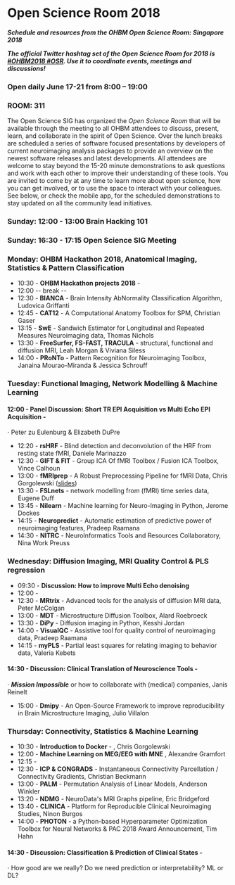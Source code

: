 # Open Science Room 2018

***Schedule and resources from the OHBM Open Science Room: Singapore 2018***

***The official Twitter hashtag set of the Open Science Room for 2018 is [#OHBM2018 #OSR](https://twitter.com/search?q=%20%23OSR%20%23OHBM2018&src=typd). Use it to coordinate events, meetings and discussions!***

### Open daily June 17-21 from 8:00 – 19:00
### ROOM: 311

The Open Science SIG has organized the *Open Science Room* that will be available through the meeting to all OHBM attendees to discuss, present, learn, and collaborate in the spirit of Open Science. Over the lunch breaks are scheduled a series of software focused presentations by developers of current neuroimaging analysis packages to provide an overview on the newest software releases and latest developments. All attendees are welcome to stay beyond the 15-20 minute demonstrations to ask questions and work with each other to improve their understanding of these tools. You are invited to come by at any time to learn more about open science, how you can get involved, or to use the space to interact with your colleagues. See below, or check the mobile app, for the scheduled demonstrations to stay updated on all the community lead initiatives.


### Sunday: 12:00 - 13:00 Brain Hacking 101
### Sunday: 16:30 - 17:15 Open Science SIG Meeting

### Monday: OHBM Hackathon 2018, Anatomical Imaging, Statistics & Pattern Classification
 - 10:30  - **OHBM Hackathon projects 2018** -
 - 12:00  -- break --
 - 12:30  - **BIANCA** - Brain Intensity AbNormality Classification Algorithm, Ludovica Griffanti
 - 12:45  - **CAT12** - A Computational Anatomy Toolbox for SPM, Christian Gaser
 - 13:15  - **SwE** - Sandwich Estimator for Longitudinal and Repeated Measures Neuroimaging data, Thomas Nichols
 - 13:30  - **FreeSurfer, FS-FAST, TRACULA** - structural, functional and diffusion MRI, Leah Morgan & Viviana Siless
 - 14:00  - **PRoNTo** - Pattern Recognition for Neuroimaging Toolbox, Janaina Mourao-Miranda & Jessica Schrouff

### Tuesday: Functional Imaging, Network Modelling & Machine Learning
 #### 12:00  - Panel Discussion: Short TR EPI Acquisition vs Multi Echo EPI Acquisition -
 ⋅ Peter zu Eulenburg & Elizabeth DuPre
 - 12:20  - **rsHRF** - Blind detection and deconvolution of the HRF from resting state fMRI, Daniele Marinazzo
 - 12:30  - **GIFT & FIT** - Group ICA Of fMRI Toolbox / Fusion ICA Toolbox, Vince Calhoun
 - 13:00  - **fMRIprep** - A Robust Preprocessing Pipeline for fMRI Data, Chris Gorgolewski ([slides](https://effigies.github.io/fmriprep-demo/))
 - 13:30  - **FSLnets** - network modelling from (fMRI) time series data, Eugene Duff
 - 13:45  - **Nilearn** - Machine learning for Neuro-Imaging in Python, Jerome Dockes
 - 14:15  - **Neuropredict** - Automatic estimation of predictive power of neuroimaging features, Pradeep Raamana
 - 14:30  - **NITRC** -  NeuroInformatics Tools and Resources Collaboratory, Nina Work Preuss
 
### Wednesday: Diffusion Imaging, MRI Quality Control & PLS regression
 - 09:30  - **Discussion: How to improve Multi Echo denoising** 
 - 12:00  - 
 - 12:30  - **MRtrix** - Advanced tools for the analysis of diffusion MRI data, Peter McColgan
 - 13:00  - **MDT** - Microstructure Diffusion Toolbox, Alard Roebroeck
 - 13:30  - **DiPy** - Diffusion imaging in Python, Kesshi Jordan
 - 14:00  - **VisualQC** - Assistive tool for quality control of neuroimaging data, Pradeep Raamana
 - 14:15  - **myPLS** - Partial least squares for relating imaging to behavior data, Valeria Kebets
 #### 14:30  - Discussion: Clinical Translation of Neuroscience Tools - 
 ⋅  ***Mission Impossible*** or how to collaborate with (medical) companies, Janis Reinelt
 - 15:00  - **Dmipy** - An Open-Source Framework to improve reproducibility in Brain Microstructure Imaging, Julio Villalon

### Thursday: Connectivity, Statistics & Machine Learning
 - 10:30  - **Introduction to Docker** - , Chris Gorgolewski
 - 12:00  - **Machine Learning on MEG/EEG with MNE** , Alexandre Gramfort 
 - 12:15  - 
 - 12:30  - **ICP & CONGRADS** - Instantaneous Connectivity Parcellation / Connectivity Gradients, Christian Beckmann
 - 13:00  - **PALM** - Permutation Analysis of Linear Models, Anderson Winkler
 - 13:20  - **NDMG** - NeuroData's MRI Graphs pipeline, Eric Bridgeford
 - 13:40  - **CLINICA** - Platform for Reproducible Clinical Neuroimaging Studies, Ninon Burgos
 - 14:00  - **PHOTON** - a Python-based Hyperparameter Optimization Toolbox for Neural Networks & 
            PAC 2018 Award Announcement, Tim Hahn
 #### 14:30 - Discussion: Classification & Prediction of Clinical States -
 ⋅ How good are we really? Do we need prediction or interpretability? ML or DL?
